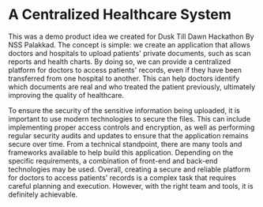 # A Centralized Healthcare System

This was a demo product idea we created for Dusk Till Dawn Hackathon By NSS Palakkad. The concept is simple: we create an application that allows doctors and hospitals to upload patients' private documents, such as scan reports and health charts. By doing so, we can provide a centralized platform for doctors to access patients' records, even if they have been transferred from one hospital to another. This can help doctors identify which documents are real and who treated the patient previously, ultimately improving the quality of healthcare.

To ensure the security of the sensitive information being uploaded, it is important to use modern technologies to secure the files. This can include implementing proper access controls and encryption, as well as performing regular security audits and updates to ensure that the application remains secure over time. From a technical standpoint, there are many tools and frameworks available to help build this application. Depending on the specific requirements, a combination of front-end and back-end technologies may be used. Overall, creating a secure and reliable platform for doctors to access patients' records is a complex task that requires careful planning and execution. However, with the right team and tools, it is definitely achievable.

